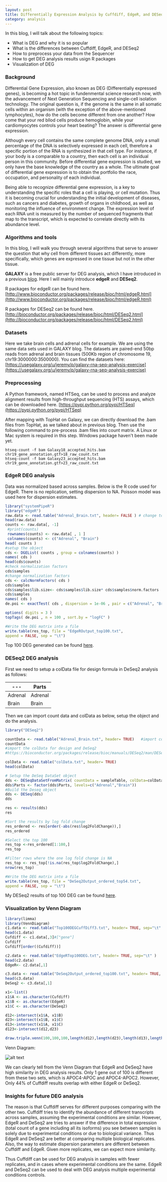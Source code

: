 ```yaml
---
layout: post
title: Differentially Expression Analysis by Cuffdiff, EdgeR, and DESeq2 
category: analysis
---
```


In this blog, I will talk about the following topics:

* What is DEG and why it is so popular
* What is the differences between Cuffdiff, EdgeR, and DESeq2
* How to preprocess your data from the Sequencer
* How to get DEG analysis results usign R packages
* Visualization of DEG

### Background

Differential Gene Expression, also known as DEG (Differentially expressed genes), is becoming a hot topic in fundenmental science research now, with the advancement of Next Generation Sequencing and single-cell isolation technology. The original question is, if the genome is the same in all somatic cells within an organism (with the exception of the above-mentioned lymphocytes), how do the cells become different from one another? How come that your red bllod cells produce hemoglobin, while your cardiomyocytes controls your heart beating? The answer is differential gene expression.

Although every cell contains the same complete genome DNA, only a small percentage of the DNA is selectively expressed in each cell, therefore a specific portion of the RNA is synthesized in that cell type. For instance, if your body is a comparable to a country, then each cell is an individual person in this community. Before differential gene expression is studied, we only have the base knowledge of the country as a whole. The ultimate goal of differential gene expression is to obtain the portfolio the race, occupation, and personality of each individual. 

Being able to recognize differential gene expression, is a key to understanding the specific roles that a cell is playing, or cell mutation. Thus it is becoming crucial for understanding the initial development of diseases, such as cancers and diabetes, growth of organs in childhood, as well as monitoring the influence of environment change. The expression level of each RNA unit is measured by the number of sequenced fragments that map to the transcript, which is expected to correlate directly with its abundance level. 


### Algorithms and tools 

In this blog, I will walk you through several algorithms that serve to answer the question that why cell from different tissues act differently, more specifically, which genes are expressed in one tissue but not in the other tissue. 

**GALAXY** is a free public server for DEG analysis, which I have introduced in a previous [blog](https://jinzhenfan.github.io/RNA-Seq-Mapping-by-GALAXY/). Here I will mainly introduce **edgeR** and **DESeq2**. 

R packages for edgeR can be found here.
[http://www.bioconductor.org/packages/release/bioc/html/edgeR.html](http://www.bioconductor.org/packages/release/bioc/html/edgeR.html)

R packages for DESeq2 can be found here.
[http://bioconductor.org/packages/release/bioc/html/DESeq2.html](http://bioconductor.org/packages/release/bioc/html/DESeq2.html)


### Datasets

Here we take brain cells and adrenal cells for example. We are using the same data sets used in GALAXY blog. The datasets are paired-end 50bp reads from adrenal and brain tissues (500Kb region of chromosome 19, chr19:3000000:3500000). You can find the datasets here:
[https://usegalaxy.org/u/jeremy/p/galaxy-rna-seq-analysis-exercise](https://usegalaxy.org/u/jeremy/p/galaxy-rna-seq-analysis-exercise)


### Preprocessing

A Python framework, named HTSeq, can be used to process and analyze alignment results from high-throughput sequencing (HTS) assays, which can be downloaded here. 
[https://pypi.python.org/pypi/HTSeq](https://pypi.python.org/pypi/HTSeq)

After mapping with TopHat on Galaxy, we can directly download the .bam files from TopHat, as we talked about in previous blog. Then use the following command to pre-process .bam files into count matrix. A Linux or Mac system is required in this step. Windows package haven't been made yet.

```
htseq-count -f bam Galaxy18_accepted_hits.bam chr19_gene_annotation.gtf>18_raw_count.txt
htseq-count -f bam Galaxy23_accepted_hits.bam chr19_gene_annotation.gtf>23_raw_count.txt
```

### EdgeR DEG analysis

Data was normalized based across samples. Below is the R code used for EdgeR. There is no replication, setting dispersion to NA. Poisson model was used here for dispersion estimates.

```r
library("systemPipeR")
library("edgeR")
raw.data <- read.table("Adrenal_Brain.txt", header= FALSE ) # change to TRUE
head(raw.data)
counts <- raw.data[, -1]
 #print(counts)
 rownames(counts) <- raw.data[ , 1 ]
 colnames(counts) <- c("Adrenal", "Brain")
head( counts )
#setup the object
cds <- DGEList( counts , group = colnames(counts) )
names( cds )
head(cds$counts)
#check normalization factors
cds$samples
#change normalization factors
cds <- calcNormFactors( cds )
cds$samples
cds$samples$lib.size<- cds$samples$lib.size* cds$samples$norm.factors
cds$samples
names( cds )
de.poi <- exactTest( cds , dispersion = 1e-06 , pair = c("Adrenal", "Brain") )

options( digits = 3 )
topTags( de.poi , n = 100 , sort.by = "logFC" )

#Write the DEG matrix into a file
write.table(res_top, file = "EdgeROutput_top100.txt",
append = FALSE, sep = "\t")
```
Top 100 DEG generated can be found [here](https://github.com/jinzhenfan/jinzhenfan.github.io/blob/master/scripts/DEG/EdgeRTop100DEG.txt).

### DESeq2 DEG analysis
First we need to setup a colData file for design formula in DeSeq2 analysis as follows:

| --- | Parts |
| ------------- | ------------- |
| Adrenal  | Adrenal |
| Brain  | Brain  |

Then we can import count data and colData as below, setup the object and do the analysis.

```r
library("DESeq2")

countData <- read.table("Adrenal_Brain.txt", header= TRUE)   #import count matrix data generated by HTSeq
countData
#import the colData for design and DeSeq2
#https://bioconductor.org/packages/release/bioc/manuals/DESeq2/man/DESeq2.pdf

colData <- read.table("colData.txt", header= TRUE)
head(colData)

# Setup the DeSeq DataSet object
dds <- DESeqDataSetFromMatrix( countData = sampleTable, colData=colData, design=~Parts)
dds$Parts <- factor(dds$Parts, levels=c("Adrenal","Brain"))
#Build the Deseq object
dds <- DESeq(dds)
dds

res <- results(dds)
res

#Sort the results by log fold change
res_ordered <- res[order(-abs(res$log2FoldChange)),]
res_ordered

#Select the top 100
res_top <-res_ordered[1:100,]
res_top

#Filter rows where the one log fold change is NA
res_top <- res_top[!is.na(res_top$log2FoldChange),]
nrow(res_top)

#Write the DEG matrix into a file
write.table(res_top, file = "DeSeq2Output_ordered_top54.txt",
append = FALSE, sep = "\t")
```

My DESeq2 results of top 100 DEG can be found [here](https://github.com/jinzhenfan/jinzhenfan.github.io/blob/master/scripts/DEG/DeSeq2Output_ordered_top100.txt).

### Visualization by Venn Diagram

```r
library(limma)
library(VennDiagram)
c1.data <- read.table("Top100DEGCuffDiff3.txt", header= TRUE, sep="\t" )
head(c1.data)
Cufdiff <- c1.data[,3]#["gene"]
Cufdiff
Cufdiff[order((Cufdiff))]

c2.data <- read.table("EdgeRTop100DEG.txt", header= TRUE, sep="\t" )
head(c2.data)
EdgeR<- c2.data[,1]

c3.data <- read.table("DeSeq2Output_ordered_top100.txt", header= TRUE, sep="\t" )
head(c3.data)
DeSeq2 <- c3.data[,1]

x1<-list()
x1$A <- as.character(Cufdiff)
x1$B <- as.character(EdgeR)
x1$C <- as.character(DeSeq2)

d12<-intersect(x1$A, x1$B)
d23<-intersect(x1$B, x1$C)
d13<-intersect(x1$A, x1$C)
d123<-intersect(d12,d23)

draw.triple.venn(100,100,100,length(d12),length(d23),length(d13),length(d123),category=c("Cuffdiff", "EdgeR", "DeSeq2"),euler.d=FALSE, scaled=FALSE)

```
Venn Diagram:

![alt text](https://rawgit.com/jinzhenfan/jinzhenfan.github.io/master/images/DEG/VennD.jpeg)

We can clearly tell from the Venn Diagram that EdgeR and DeSeq2 have high similarity in DEG analysis results. Only 1 gene out of 100 is different from these two sets, which is APOC4-APOC and APOC4-APOC2. However, Only 44% of Cuffdiff results overlap with either EdgeR or DeSeq2. 

### Insights for future DEG analysis 

The reason is that Cuffdiff serves for different purposes comparing with the other two. Cuffdiff tries to identify the abundance of different transcripts across samples, assuming the experimental conditions are similar. However, EdgeR and DeSeq2 are tries to answer if the difference in total expression (total count of a gene including all its isoforms) you see between samples is solely due to experimental conditions or due to biological variance. Thus EdgeR and DeSeq2 are better at comparing multiple biological replicates. Also, the way to estimate dispersion parameters are different between Cuffdiff and EdgeR. Given more replicates, we can expect more similarity.  

Thus Cuffdiff can be used for DEG analysis in samples with fewer replicates, and in cases where experimental conditions are the same. EdgeR and DeSeq2 can be used to deal with DEG analysis multiple experimental conditions controls. 







